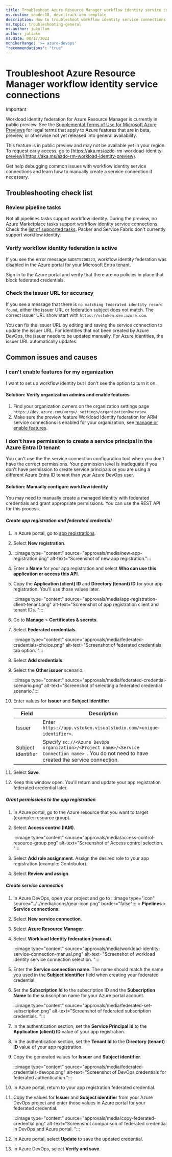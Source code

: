 ```yaml
---
title: Troubleshoot Azure Resource Manager workflow identity service connections
ms.custom: seodec18, devx-track-arm-template
description: How to troubleshoot workflow identity service connections in Azure Pipelines
ms.topic: troubleshooting-general
ms.author: jukullam
author: juliakm
ms.date: 08/17/2023
monikerRange: '>= azure-devops'
"recommendations": "true"
---
```



# Troubleshoot Azure Resource Manager workflow identity service connections

> [!IMPORTANT]
> Workload identity federation for Azure Resource Manager is currently in public preview.
> See the [Supplemental Terms of Use for Microsoft Azure Previews](https://azure.microsoft.com/support/legal/preview-supplemental-terms/) for legal terms that apply to Azure features that are in beta, preview, or otherwise not yet released into general availability.
>
> This feature is in public preview and may not be available yet in your region. To request early access, go to [https://aka.ms/azdo-rm-workload-identity-preview](https://aka.ms/azdo-rm-workload-identity-preview).

Get help debugging common issues with workflow identity service connections and learn how to manually create a service connection if necessary. 


## Troubleshooting check list

### Review pipeline tasks

Not all pipelines tasks support workflow identity. During the preview, no Azure Marketplace tasks support workflow identity service connections. Check the [list of supported tasks](https://github.com/microsoft/azure-pipelines-tasks/blob/users/geekzter/oidc-preview-docs/docs/service-connections/azure-oidc/troubleshooting.md#task-coverage). Packer and Service Fabric don't currently support workflow identity. 

### Verify workflow identity federation is active

If you see the error message `AADSTS700223`, workflow identity federation was disabled in the Azure portal for your Microsoft Entra tenant. 

Sign in to the Azure portal and verify that there are no policies in place that block federated credentials. 

### Check the issuer URL for accuracy

If you see a message that there is `no matching federated identity record found`, either the issuer URL or federation subject does not match. The correct issuer URL show start with `https://vstoken.dev.azure.com`. 

You can fix the issuer URL by editing and saving the service connection to update the issuer URL. For identities that not been created by Azure DevOps, the issuer needs to be updated manually. For Azure identities, the issuer URL automatically updates.  


## Common issues and causes

### I can't enable features for my organization

I want to set up workflow identity but I don't see the option to turn it on. 


#### Solution: Verify organization admins and enable features

1. Find your organization owners on the organization settings page `https://dev.azure.com/<org>/_settings/organizationOverview`. 
1. Make sure the preview feature Workload Identity federation for ARM service connections is enabled for your organization, see [manage or enable features](../../project/navigation/preview-features.md). 


### I don't have permission to create a service principal in the Azure Entra ID tenant

You can't use the the service connection configuration tool when you don't have the correct permissions. Your permission level is inadequate if you don't have permission to create service principals or you are using a different Azure Entra ID tenant than your Azure DevOps user. 

#### Solution: Manually configure workflow identity 

You may need to manually create a managed identity with federated credentials and grant appropriate permissions. You can use the REST API for this process.    

##### Create app registration and federated credential

1. In Azure portal, go to [app registrations](https://portal.azure.com/#view/Microsoft_AAD_IAM/ActiveDirectoryMenuBlade/~/RegisteredApps). 
1. Select **New registration**. 
1. 
    :::image type="content" source="approvals/media/new-app-registration.png" alt-text="Screenshot of new app registration.":::

1. Enter a **Name** for your app registration and select **Who can use this application or access this API**. 
1. Copy the **Application (client) ID** and **Directory (tenant) ID** for your app registration. You'll use those values later. 

    :::image type="content" source="approvals/media/app-registration-client-tenant.png" alt-text="Screenshot of app registration client and tenant IDs. ":::
1. Go to **Manage** > **Certificates & secrets**. 
1. Select **Federated credentials**. 

    :::image type="content" source="approvals/media/federated-credentials-choice.png" alt-text="Screenshot of federated credentials tab option. ":::
1. Select **Add credentials**.
1. Select the **Other issuer** scenario. 

    :::image type="content" source="approvals/media/federated-credential-scenario.png" alt-text="Screenshot of selecting a federated credential scenario.":::

1. Enter values for **Issuer** and **Subject identifier**. 

    |Field  |Description  |
    |---------|---------|
    |Issuer     |  Enter ` https://app.vstoken.visualstudio.com/<unique-identifier>`.      |
    |Subject identifier     |   Specify `sc://<Azure DevOps organization>/<Project name>/<Service Connection name> `. You do not need to have created the service connection.      |

1. Select **Save**.

1. Keep this window open. You'll return and update your app registration federated credential later. 
 
##### Grant permissions to the app registration

1. In Azure portal, go to the Azure resource that you want to target (example: resource group). 

1.  Select **Access control (IAM)**. 

    :::image type="content" source="approvals/media/access-control-resource-group.png" alt-text="Screenshot of Access control selection. ":::

1. Select **Add role assignment**. Assign the desired role to your app registration (example: Contributor).

1. Select **Review and assign**.

##### Create service connection

1. In Azure DevOps, open your project and go to :::image type="icon" source="../../media/icons/gear-icon.png" border="false"::: > **Pipelines** > **Service connections**. 
1. Select **New service connection**.
1. Select **Azure Resource Manager**. 
1. Select **Workload Identity federation (manual)**. 

    :::image type="content" source="approvals/media/workload-identity-service-connection-manual.png" alt-text="Screenshot of workload identity service connection selection. ":::

1. Enter the **Service connection name**. The name should match the name you used in the **Subject identifier** field when creating your federated credential. 

1. Set the **Subscription Id** to the subscription ID and the **Subscription Name** to the subscription name for your Azure portal account. 

    :::image type="content" source="approvals/media/federated-set-subscription.png" alt-text="Screenshot of federated subscription credentials. ":::

1. In the authentication section, set the **Service Principal Id** to the **Application (client) ID** value of your app registration.

1. In the authentication section, set the **Tenant Id** to the **Directory (tenant) ID** value of your app registration.

1. Copy the generated values for **Issuer** and **Subject identifier**.
    
    :::image type="content" source="approvals/media/federated-credentials-devops.png" alt-text="Screenshot of DevOps credentials for federated authentication.":::

1. In Azure portal, return to your app registration federated credential. 

1. Copy the values for **Issuer** and **Subject identifier** from your Azure DevOps project and enter those values in Azure portal for your federated credential. 

    :::image type="content" source="approvals/media/copy-federated-credential.png" alt-text="Screenshot comparison of federated credential in DevOps and Azure portal. ":::

1. In Azure portal, select **Update** to save the updated credential. 

1. In Azure DevOps, select **Verify and save**.


